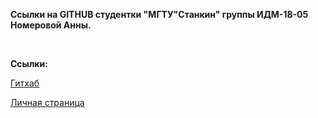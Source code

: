 <p><strong>Ссылки на GITHUB студентки <b>"МГТУ"Станкин"</b> группы ИДМ-18-05 Номеровой Анны.</strong></p>
<br>
<p><b>Cсылки:</b></p>
<p><a href="https://github.com/annie-kelyas/annie-kelyas.github.io">Гитхаб</a></p>
<p><a href="https://annie-kelyas.github.io">Личная страница</a></p>
